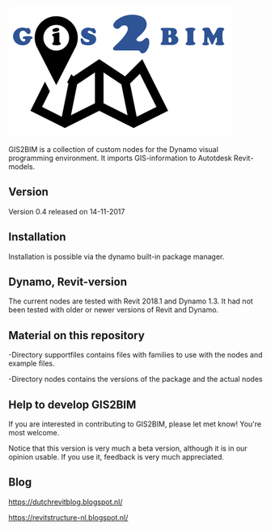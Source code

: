 ![Image](GIS2BIMLOGO.png)

GIS2BIM is a collection of custom nodes for the Dynamo visual programming environment.  It imports GIS-information to Autotdesk Revit-models. 

## Version
Version 0.4 released on 14-11-2017

## Installation
Installation is possible via the dynamo built-in package manager.

## Dynamo, Revit-version
The current nodes are tested with Revit 2018.1 and Dynamo 1.3.
It had not been tested with older or newer versions of Revit and Dynamo.

## Material on this repository
-Directory supportfiles contains files with families to use with the nodes and example files.

-Directory nodes contains the versions of the package and the actual nodes

## Help to develop GIS2BIM
If you are interested in contributing to GIS2BIM, please let met know! You're most welcome.

Notice that this version is very much a beta version, although it is in our opinion usable. If you use it, feedback is very much appreciated.

## Blog
https://dutchrevitblog.blogspot.nl/

https://revitstructure-nl.blogspot.nl/
